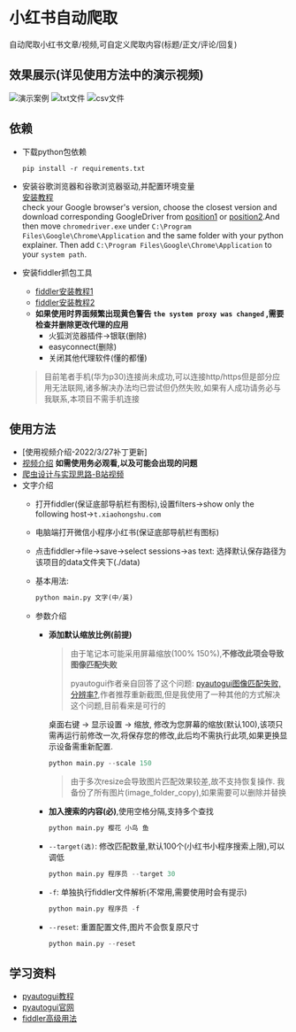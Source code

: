 # 小红书自动爬取

自动爬取小红书文章/视频,可自定义爬取内容(标题/正文/评论/回复)

## 效果展示(详见使用方法中的演示视频)

![演示案例](show/动画.gif)
![txt文件](show/txt.png)
![csv文件](show/csv.png)

## 依赖

- 下载python包依赖

  ```shell
  pip install -r requirements.txt
  ```

- 安装谷歌浏览器和谷歌浏览器驱动,并配置环境变量<br>
  [安装教程](https://www.cnblogs.com/lfri/p/10542797.html)<br>
  check your Google browser's version, choose the closest version and download corresponding GoogleDriver from [position1](http://chromedriver.storage.googleapis.com/index.html) or [position2](https://npm.taobao.org/mirrors/chromedriver/).And then move `chromedriver.exe` under `C:\Program Files\Google\Chrome\Application` and the same folder with your python explainer. Then add `C:\Program Files\Google\Chrome\Application` to your `system path`.

- 安装fiddler抓包工具
  - [fiddler安装教程1](https://blog.csdn.net/ychgyyn/article/details/82154433)
  - [fiddler安装教程2](https://www.cnblogs.com/katyhudson/p/12517680.html)
  - **如果使用时界面频繁出现黄色警告 `the system proxy was changed` ,需要检查并删除更改代理的应用**
    - 火狐浏览器插件->银联(删除)
    - easyconnect(删除)
    - 关闭其他代理软件(懂的都懂)
  > 目前笔者手机(华为p30)连接尚未成功,可以连接http/https但是部分应用无法联网,诸多解决办法均已尝试但仍然失败,如果有人成功请务必与我联系,本项目不需手机连接

## 使用方法

- [使用视频介绍-2022/3/27补丁更新]
- [视频介绍](https://github.com/learner-lu/xiaohongshu-spider/releases/download/v0.0.1/2022-03-13.17-53-57.mkv) **如需使用务必观看,以及可能会出现的问题**
- [爬虫设计与实现思路-B站视频](https://www.bilibili.com/video/BV1ob4y1H7vL?spm_id_from=333.999.0.0)
- 文字介绍
  - 打开fiddler(保证底部导航栏有图标),设置filters->show only the following host->`t.xiaohongshu.com`
  - 电脑端打开微信小程序小红书(保证底部导航栏有图标)
  - 点击fiddler->file->save->select sessions->as text: 选择默认保存路径为该项目的data文件夹下(./data)
  - 基本用法:

    ```python
    python main.py 文字(中/英)
    ```

  - 参数介绍

    - **添加默认缩放比例(前提)**
      > 由于笔记本可能采用屏幕缩放(100% 150%),**不修改此项会导致图像匹配失败**
      >
      > pyautogui作者亲自回答了这个问题: [pyautogui图像匹配失败,分辨率?](https://stackoverflow.com/questions/45302681/running-pyautogui-on-a-different-computer-with-different-resolution),作者推荐重新截图,但是我使用了一种其他的方式解决这个问题,目前看来是可行的

      桌面右键 -> 显示设置 -> 缩放, 修改为您屏幕的缩放(默认100),该项只需再运行前修改一次,将保存您的修改,此后均不需执行此项,如果更换显示设备需重新配置.

      ```python
      python main.py --scale 150
      ```

      > 由于多次resize会导致图片匹配效果较差,故不支持恢复操作. 我备份了所有图片(image_folder_copy),如果需要可以删除并替换

    - **加入搜索的内容(必)**,使用空格分隔,支持多个查找

      ```python
      python main.py 樱花 小鸟 鱼
      ```

    - `--target(选)`: 修改匹配数量,默认100个(小红书小程序搜索上限),可以调低

      ```python
      python main.py 程序员 --target 30
      ```

    - `-f`: 单独执行fiddler文件解析(不常用,需要使用时会有提示)

      ```python
      python main.py 程序员 -f
      ```

    - `--reset`: 重置配置文件,图片不会恢复原尺寸

      ```python
      python main.py --reset
      ```

## 学习资料

- [pyautogui教程](https://blog.csdn.net/weixin_43430036/article/details/84650938)
- [pyautogui官网](https://pyautogui.readthedocs.io/en/latest/)
- [fiddler高级用法](https://blog.csdn.net/qq_36447759/article/details/83619944)
